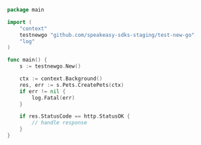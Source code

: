<!-- Start SDK Example Usage -->


```go
package main

import (
	"context"
	testnewgo "github.com/speakeasy-sdks-staging/test-new-go"
	"log"
)

func main() {
	s := testnewgo.New()

	ctx := context.Background()
	res, err := s.Pets.CreatePets(ctx)
	if err != nil {
		log.Fatal(err)
	}

	if res.StatusCode == http.StatusOK {
		// handle response
	}
}

```
<!-- End SDK Example Usage -->